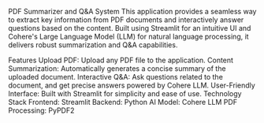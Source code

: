 PDF Summarizer and Q&A System
This application provides a seamless way to extract key information from PDF documents and interactively answer questions based on the content. Built using Streamlit for an intuitive UI and Cohere's Large Language Model (LLM) for natural language processing, it delivers robust summarization and Q&A capabilities.

Features
Upload PDF: Upload any PDF file to the application.
Content Summarization: Automatically generates a concise summary of the uploaded document.
Interactive Q&A: Ask questions related to the document, and get precise answers powered by Cohere LLM.
User-Friendly Interface: Built with Streamlit for simplicity and ease of use.
Technology Stack
Frontend: Streamlit
Backend: Python
AI Model: Cohere LLM
PDF Processing: PyPDF2
